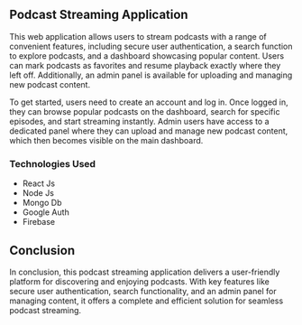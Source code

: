 

## Podcast Streaming Application
This web application allows users to stream podcasts with a range of convenient features, including secure user authentication, a search function to explore podcasts, and a dashboard showcasing popular content. Users can mark podcasts as favorites and resume playback exactly where they left off. Additionally, an admin panel is available for uploading and managing new podcast content.

To get started, users need to create an account and log in. Once logged in, they can browse popular podcasts on the dashboard, search for specific episodes, and start streaming instantly.
Admin users have access to a dedicated panel where they can upload and manage new podcast content, which then becomes visible on the main dashboard.

### Technologies Used

- React Js
- Node Js
- Mongo Db
- Google Auth
- Firebase

## Conclusion

In conclusion, this podcast streaming application delivers a user-friendly platform for discovering and enjoying podcasts. With key features like secure user authentication, search functionality, and an admin panel for managing content, it offers a complete and efficient solution for seamless podcast streaming.